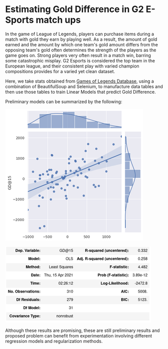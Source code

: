 # Estimating Gold Difference in G2 E-Sports match ups

In the game of League of Legends, players can purchase items during a match with gold they earn by playing well. As a result, the amount of gold earned and the
amount by which one team's gold amount differs from the opposing team's gold often determines the strength of the players as the game goes on. Strong players very
often result in a match win, barring some catastrophic misplay. G2 Esports is considered the top team in the European league, and their consistent play with varied
champion compositions provides for a varied yet clean dataset.

Here, we take stats obtained from [Games of Legends Database](https://gol.gg/esports/home/), using a combination of BeautifulSoup and Selenium, to manufacture
data tables and then use those tables to train Linear Models that predict Gold Difference. 

Preliminary models can be summarized by the following:

![](resources/regmvp_img.png)

![](resources/chart_regmvp.png)

Although these results are promising, these are still preliminary results and proposed problem can benefit from experimentation involving different regression models
and regularization methods.
